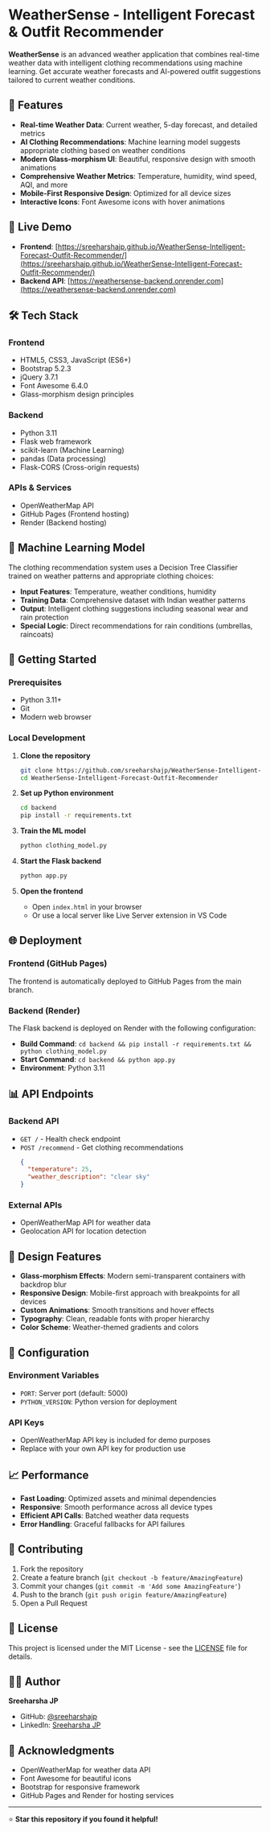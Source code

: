 # WeatherSense - Intelligent Forecast & Outfit Recommender

**WeatherSense** is an advanced weather application that combines real-time weather data with intelligent clothing recommendations using machine learning. Get accurate weather forecasts and AI-powered outfit suggestions tailored to current weather conditions.

## 🌟 Features

- **Real-time Weather Data**: Current weather, 5-day forecast, and detailed metrics
- **AI Clothing Recommendations**: Machine learning model suggests appropriate clothing based on weather conditions
- **Modern Glass-morphism UI**: Beautiful, responsive design with smooth animations
- **Comprehensive Weather Metrics**: Temperature, humidity, wind speed, AQI, and more
- **Mobile-First Responsive Design**: Optimized for all device sizes
- **Interactive Icons**: Font Awesome icons with hover animations

## 🚀 Live Demo

- **Frontend**: [https://sreeharshajp.github.io/WeatherSense-Intelligent-Forecast-Outfit-Recommender/](https://sreeharshajp.github.io/WeatherSense-Intelligent-Forecast-Outfit-Recommender/)
- **Backend API**: [https://weathersense-backend.onrender.com](https://weathersense-backend.onrender.com)

## 🛠️ Tech Stack

### Frontend
- HTML5, CSS3, JavaScript (ES6+)
- Bootstrap 5.2.3
- jQuery 3.7.1
- Font Awesome 6.4.0
- Glass-morphism design principles

### Backend
- Python 3.11
- Flask web framework
- scikit-learn (Machine Learning)
- pandas (Data processing)
- Flask-CORS (Cross-origin requests)

### APIs & Services
- OpenWeatherMap API
- GitHub Pages (Frontend hosting)
- Render (Backend hosting)

## 🤖 Machine Learning Model

The clothing recommendation system uses a Decision Tree Classifier trained on weather patterns and appropriate clothing choices:

- **Input Features**: Temperature, weather conditions, humidity
- **Training Data**: Comprehensive dataset with Indian weather patterns
- **Output**: Intelligent clothing suggestions including seasonal wear and rain protection
- **Special Logic**: Direct recommendations for rain conditions (umbrellas, raincoats)

## 🚀 Getting Started

### Prerequisites
- Python 3.11+
- Git
- Modern web browser

### Local Development

1. **Clone the repository**
   ```bash
   git clone https://github.com/sreeharshajp/WeatherSense-Intelligent-Forecast-Outfit-Recommender.git
   cd WeatherSense-Intelligent-Forecast-Outfit-Recommender
   ```

2. **Set up Python environment**
   ```bash
   cd backend
   pip install -r requirements.txt
   ```

3. **Train the ML model**
   ```bash
   python clothing_model.py
   ```

4. **Start the Flask backend**
   ```bash
   python app.py
   ```

5. **Open the frontend**
   - Open `index.html` in your browser
   - Or use a local server like Live Server extension in VS Code

## 🌐 Deployment

### Frontend (GitHub Pages)
The frontend is automatically deployed to GitHub Pages from the main branch.

### Backend (Render)
The Flask backend is deployed on Render with the following configuration:
- **Build Command**: `cd backend && pip install -r requirements.txt && python clothing_model.py`
- **Start Command**: `cd backend && python app.py`
- **Environment**: Python 3.11

## 📊 API Endpoints

### Backend API
- `GET /` - Health check endpoint
- `POST /recommend` - Get clothing recommendations
  ```json
  {
    "temperature": 25,
    "weather_description": "clear sky"
  }
  ```

### External APIs
- OpenWeatherMap API for weather data
- Geolocation API for location detection

## 🎨 Design Features

- **Glass-morphism Effects**: Modern semi-transparent containers with backdrop blur
- **Responsive Design**: Mobile-first approach with breakpoints for all devices
- **Custom Animations**: Smooth transitions and hover effects
- **Typography**: Clean, readable fonts with proper hierarchy
- **Color Scheme**: Weather-themed gradients and colors

## 🔧 Configuration

### Environment Variables
- `PORT`: Server port (default: 5000)
- `PYTHON_VERSION`: Python version for deployment

### API Keys
- OpenWeatherMap API key is included for demo purposes
- Replace with your own API key for production use

## 📈 Performance

- **Fast Loading**: Optimized assets and minimal dependencies
- **Responsive**: Smooth performance across all device types
- **Efficient API Calls**: Batched weather data requests
- **Error Handling**: Graceful fallbacks for API failures

## 🤝 Contributing

1. Fork the repository
2. Create a feature branch (`git checkout -b feature/AmazingFeature`)
3. Commit your changes (`git commit -m 'Add some AmazingFeature'`)
4. Push to the branch (`git push origin feature/AmazingFeature`)
5. Open a Pull Request

## 📄 License

This project is licensed under the MIT License - see the [LICENSE](LICENSE) file for details.

## 👨‍💻 Author

**Sreeharsha JP**
- GitHub: [@sreeharshajp](https://github.com/sreeharshajp)
- LinkedIn: [Sreeharsha JP](https://linkedin.com/in/sreeharshajp)

## 🙏 Acknowledgments

- OpenWeatherMap for weather data API
- Font Awesome for beautiful icons
- Bootstrap for responsive framework
- GitHub Pages and Render for hosting services

---

⭐ **Star this repository if you found it helpful!**
